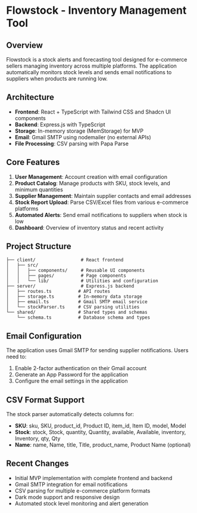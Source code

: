 # Flowstock - Inventory Management Tool

## Overview
Flowstock is a stock alerts and forecasting tool designed for e-commerce sellers managing inventory across multiple platforms. The application automatically monitors stock levels and sends email notifications to suppliers when products are running low.

## Architecture
- **Frontend**: React + TypeScript with Tailwind CSS and Shadcn UI components
- **Backend**: Express.js with TypeScript
- **Storage**: In-memory storage (MemStorage) for MVP
- **Email**: Gmail SMTP using nodemailer (no external APIs)
- **File Processing**: CSV parsing with Papa Parse

## Core Features
1. **User Management**: Account creation with email configuration
2. **Product Catalog**: Manage products with SKU, stock levels, and minimum quantities
3. **Supplier Management**: Maintain supplier contacts and email addresses
4. **Stock Report Upload**: Parse CSV/Excel files from various e-commerce platforms
5. **Automated Alerts**: Send email notifications to suppliers when stock is low
6. **Dashboard**: Overview of inventory status and recent activity

## Project Structure
```
├── client/                 # React frontend
│   ├── src/
│   │   ├── components/     # Reusable UI components
│   │   ├── pages/          # Page components
│   │   └── lib/            # Utilities and configuration
├── server/                 # Express.js backend
│   ├── routes.ts          # API routes
│   ├── storage.ts         # In-memory data storage
│   ├── email.ts           # Gmail SMTP email service
│   └── stockParser.ts     # CSV parsing utilities
└── shared/                # Shared types and schemas
    └── schema.ts          # Database schema and types
```

## Email Configuration
The application uses Gmail SMTP for sending supplier notifications. Users need to:
1. Enable 2-factor authentication on their Gmail account
2. Generate an App Password for the application
3. Configure the email settings in the application

## CSV Format Support
The stock parser automatically detects columns for:
- **SKU**: sku, SKU, product_id, Product ID, item_id, Item ID, model, Model
- **Stock**: stock, Stock, quantity, Quantity, available, Available, inventory, Inventory, qty, Qty
- **Name**: name, Name, title, Title, product_name, Product Name (optional)

## Recent Changes
- Initial MVP implementation with complete frontend and backend
- Gmail SMTP integration for email notifications
- CSV parsing for multiple e-commerce platform formats
- Dark mode support and responsive design
- Automated stock level monitoring and alert generation